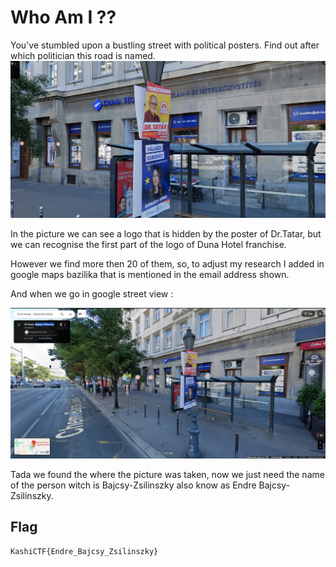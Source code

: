 # Who Am I ??

You've stumbled upon a bustling street with political posters. Find out after which politician this road is named.
![Road to find](Road_Not_Taken.jpg)

In the picture we can see a logo that is hidden by the poster of Dr.Tatar, but we can recognise the first part of the logo of Duna Hotel franchise.

However we find more then 20 of them, so, to adjust my research I added in google maps bazilika that is mentioned in the email address shown.

And when we go in google street view :

![Duna Hotel Basilika](image.png)

Tada we found the where the picture was taken, now we just need the name of the person witch is Bajcsy-Zsilinszky also know as Endre Bajcsy-Zsilinszky.

## Flag

`KashiCTF{Endre_Bajcsy_Zsilinszky}`
